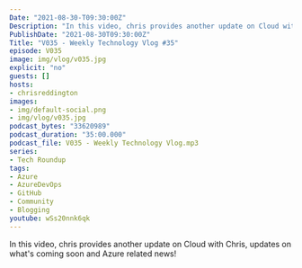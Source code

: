 ```yaml
---
Date: "2021-08-30-T09:30:00Z"
Description: "In this video, chris provides another update on Cloud with Chris, updates on what's coming soon and Azure related news!"
PublishDate: "2021-08-30T09:30:00Z"
Title: "V035 - Weekly Technology Vlog #35"
episode: V035
image: img/vlog/v035.jpg
explicit: "no"
guests: []
hosts:
- chrisreddington
images:
- img/default-social.png
- img/vlog/v035.jpg
podcast_bytes: "33620989"
podcast_duration: "35:00.000"
podcast_file: V035 - Weekly Technology Vlog.mp3
series:
- Tech Roundup
tags:
- Azure
- AzureDevOps
- GitHub
- Community
- Blogging
youtube: wSs20nnk6qk
---
```

In this video, chris provides another update on Cloud with Chris, updates on what's coming soon and Azure related news!